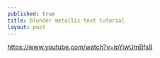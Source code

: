 ```yaml
---
published: true
title: blender metallic text tutorial
layout: post
---
```

<https://www.youtube.com/watch?v=ipYiwUmBfs8>